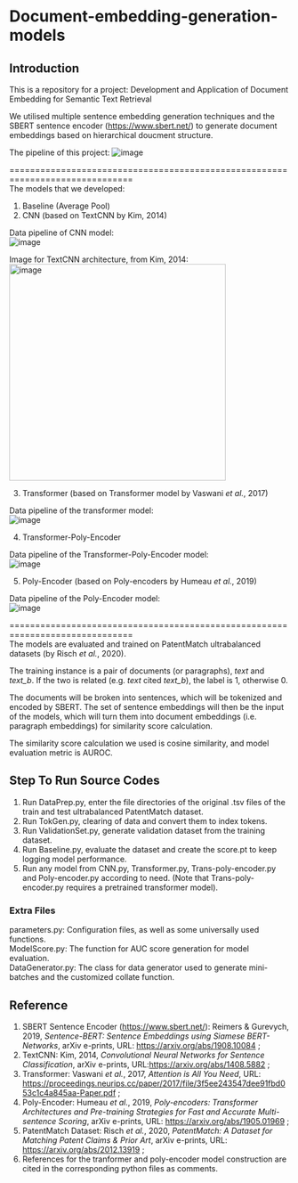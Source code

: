 # Document-embedding-generation-models

  
## **Introduction**

This is a repository for a project: Development and Application of Document Embedding for Semantic Text Retrieval

We utilised multiple sentence embedding generation techniques and the SBERT sentence encoder (https://www.sbert.net/) to generate document embeddings based on hierarchical doucment structure.

The pipeline of this project:
![image](https://user-images.githubusercontent.com/80878559/145664030-62a4eabe-e910-4852-b5e6-3ddb7602f4a8.png)

==============================================================================  
The models that we developed:
1. Baseline (Average Pool)
2. CNN (based on TextCNN by Kim, 2014)
  
Data pipeline of CNN model:  
![image](https://user-images.githubusercontent.com/80878559/145664051-b5a62b3b-4f68-432c-b737-00d9f1530a3a.png)  
  
Image for TextCNN architecture, from Kim, 2014:  
<img width="389" alt="image" src="https://user-images.githubusercontent.com/80878559/145663994-dcb0f730-79a4-4dd8-8eb8-511b05bedd0a.png">  
    
3. Transformer (based on Transformer model by Vaswani *et al.*, 2017)
  
Data pipeline of the transformer model:  
![image](https://user-images.githubusercontent.com/80878559/145664070-39672d1f-65a6-44f4-a2fa-da52b7384828.png)  
   
4. Transformer-Poly-Encoder  
  
Data pipeline of the Transformer-Poly-Encoder model:  
![image](https://user-images.githubusercontent.com/80878559/145664084-4cebfd61-c833-402a-ba8d-4c9194cd1a14.png)  

5. Poly-Encoder (based on Poly-encoders by Humeau *et al.*, 2019)

Data pipeline of the Poly-Encoder model:  
![image](https://user-images.githubusercontent.com/80878559/145664111-933d8f3b-5be2-4684-a56f-c0c13c2df846.png)    
  
==============================================================================  
The models are evaluated and trained on PatentMatch ultrabalanced datasets (by Risch *et al.*, 2020).

The training instance is a pair of documents (or paragraphs), _text_ and _text_b_. If the two is related (e.g. _text_ cited _text_b_), the label is 1, otherwise 0.

The documents will be broken into sentences, which will be tokenized and encoded by SBERT. The set of sentence embeddings will then be the input of the models, which will turn them into document embeddings (i.e. paragraph embeddings) for similarity score calculation.

The similarity score calculation we used is cosine similarity, and model evaluation metric is AUROC.

  
## **Step To Run Source Codes**
1. Run DataPrep.py, enter the file directories of the original .tsv files of the train and test ultrabalanced PatentMatch dataset.
2. Run TokGen.py, clearing of data and convert them to index tokens.
3. Run ValidationSet.py, generate validation dataset from the training dataset.
4. Run Baseline.py, evaluate the dataset and create the score.pt to keep logging model performance.
5. Run any model from CNN.py, Transformer.py, Trans-poly-encoder.py and Poly-encoder.py according to need. (Note that Trans-poly-encoder.py requires a pretrained transformer model).
  
### **Extra Files**
parameters.py: Configuration files, as well as some universally used functions.  
ModelScore.py: The function for AUC score generation for model evaluation.   
DataGenerator.py: The class for data generator used to generate mini-batches and the customized collate function.

  
## **Reference**
1. SBERT Sentence Encoder (https://www.sbert.net/): Reimers & Gurevych, 2019, *Sentence-BERT: Sentence Embeddings using Siamese BERT-Networks*, arXiv e-prints, URL: https://arxiv.org/abs/1908.10084 ;
2. TextCNN: Kim, 2014, *Convolutional Neural Networks for Sentence Classification*, arXiv e-prints, URL:https://arxiv.org/abs/1408.5882 ;
3. Transformer: Vaswani *et al.*, 2017, *Attention is All You Need*, URL: https://proceedings.neurips.cc/paper/2017/file/3f5ee243547dee91fbd053c1c4a845aa-Paper.pdf ;
4. Poly-Encoder: Humeau *et al.*, 2019, *Poly-encoders: Transformer Architectures and Pre-training Strategies for Fast and Accurate Multi-sentence Scoring*, arXiv e-prints, URL: https://arxiv.org/abs/1905.01969 ;
5. PatentMatch Dataset: Risch *et al.*, 2020, *PatentMatch: A Dataset for Matching Patent Claims & Prior Art*, arXiv e-prints, URL: https://arxiv.org/abs/2012.13919 ;
6. References for the tranformer and poly-encoder model construction are cited in the corresponding python files as comments.


